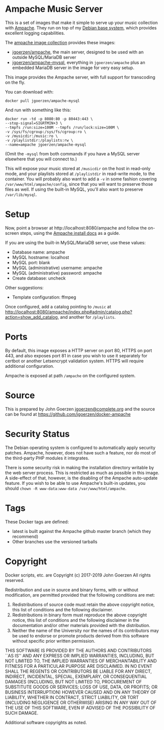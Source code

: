 # Ampache Music Server

This is a set of images that make it simple to serve up your
music collection with [Ampache](http://www.ampache.org).  They run on top
of my [Debian base system](http://github.com/jgoerzen/docker-debian-base),
which provides excellent logging capabilities.

The [ampache image collection](https://github.com/jgoerzen/docker-ampache)
provides these images:

 - [jgoerzen/ampache](https://github.com/jgoerzen/docker-ampache-base),
   the main server, designed to be used with an outside MySQL/MariaDB server
 - [jgoerzen/ampache-mysql](https://github.com/jgoerzen/docker-ampache-mysql),
   everything in `jgoerzen/ampache` plus an embedded MariaDB server in
   the image for very easy setup.
   
This image provides the Ampache server, with full support for transcoding
on the fly.

You can download with:

    docker pull jgoerzen/ampache-mysql

And run with something like this:

    docker run -td -p 8080:80 -p 80443:443 \
    --stop-signal=SIGRTMIN+3 \ 
    --tmpfs /run:size=100M --tmpfs /run/lock:size=100M \
    -v /sys/fs/cgroup:/sys/fs/cgroup:ro \
    -v /musicdir:/music:ro \
    -v /playlistdir:/playlists:rw \
    --name=ampache jgoerzen/ampache-mysql

(Omit the `-mysql` from both commands if you have a MySQL server elsewhere that you
will connect to.)

This will expose your music stored at `/musicdir` on the host in read-only mode, and your playlists
stored at `/playlistdir` in read-write mode, to the container.  You will probably also
want to add a `-v` in some fashion covering `/var/www/html/ampache/config`, since that you will want
to preserve those files as well.  If using the built-in MySQL, you'll also want to preserve
`/var/lib/mysql`.

# Setup

Now, point a browser at http://localhost:8080/ampache and follow the
on-screen steps, using the [Ampache install docs](https://github.com/ampache/ampache/wiki/Installation)
as a guide.

If you are using the built-in MySQL/MariaDB server, use these values:

 - Database name: ampache
 - MySQL hostname: localhost
 - MySQL port: blank
 - MySQL (administrative) username: ampache
 - MySQL (administrative) password: ampache
 - Create database: uncheck

Other suggestions:

 - Template configuration: ffmpeg

Once configured, add a catalog pointing to `/music` at <http://localhost:8080/ampache/index.php#admin/catalog.php?action=show_add_catalog>, and another for `/playlists`.

# Ports

By default, this image exposes a HTTP server on port 80, HTTPS on port 443, and
also exposes port 81 in case you wish to use it separately for certbot or another
Letsencrypt validation system.  HTTPS will require additional configuration.

Ampache is exposed at path `/ampache` on the configured system. 

# Source

This is prepared by John Goerzen <jgoerzen@complete.org> and the source
can be found at https://github.com/jgoerzen/docker-ampache

# Security Status

The Debian operating system is configured to automatically apply security patches.
Ampache, however, does not have such a feature, nor do most of the third-party
PHP modules it integrates.

There is some security risk in making the installation directory writable by
the web server process.  This is restricted as much as possible in this image.
A side-effect of that, however, is the disabling of the Ampache auto-update
feature.  If you wish to be able to use Ampache's built-in updates, you
should `chown -R www-data:www-data /var/www/html/ampache`.

# Tags

These Docker tags are defined:

 - latest is built against the Ampache github master branch (which they recommend)
 - Other branches use the versioned tarballs

# Copyright

Docker scripts, etc. are
Copyright (c) 2017-2019 John Goerzen
All rights reserved.

Redistribution and use in source and binary forms, with or without
modification, are permitted provided that the following conditions
are met:
1. Redistributions of source code must retain the above copyright
   notice, this list of conditions and the following disclaimer.
2. Redistributions in binary form must reproduce the above copyright
   notice, this list of conditions and the following disclaimer in the
   documentation and/or other materials provided with the distribution.
3. Neither the name of the University nor the names of its contributors
   may be used to endorse or promote products derived from this software
   without specific prior written permission.

THIS SOFTWARE IS PROVIDED BY THE AUTHORS AND CONTRIBUTORS ``AS IS'' AND
ANY EXPRESS OR IMPLIED WARRANTIES, INCLUDING, BUT NOT LIMITED TO, THE
IMPLIED WARRANTIES OF MERCHANTABILITY AND FITNESS FOR A PARTICULAR PURPOSE
ARE DISCLAIMED.  IN NO EVENT SHALL THE REGENTS OR CONTRIBUTORS BE LIABLE
FOR ANY DIRECT, INDIRECT, INCIDENTAL, SPECIAL, EXEMPLARY, OR CONSEQUENTIAL
DAMAGES (INCLUDING, BUT NOT LIMITED TO, PROCUREMENT OF SUBSTITUTE GOODS
OR SERVICES; LOSS OF USE, DATA, OR PROFITS; OR BUSINESS INTERRUPTION)
HOWEVER CAUSED AND ON ANY THEORY OF LIABILITY, WHETHER IN CONTRACT, STRICT
LIABILITY, OR TORT (INCLUDING NEGLIGENCE OR OTHERWISE) ARISING IN ANY WAY
OUT OF THE USE OF THIS SOFTWARE, EVEN IF ADVISED OF THE POSSIBILITY OF
SUCH DAMAGE.

Additional software copyrights as noted.

